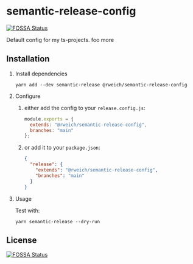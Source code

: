 # semantic-release-config
[![FOSSA Status](https://app.fossa.com/api/projects/git%2Bgithub.com%2Frweich%2Fsemantic-release-config.svg?type=shield)](https://app.fossa.com/projects/git%2Bgithub.com%2Frweich%2Fsemantic-release-config?ref=badge_shield)


Default config for my ts-projects. foo more

## Installation

1. Install dependencies

    ```shell
    yarn add --dev semantic-release @rweich/semantic-release-config
    ```

1. Configure
    1. either add the config to your `release.config.js`:

        ```javascript
        module.exports = {
          extends: "@rweich/semantic-release-config",
          branches: "main"
        };
        ```

    1. or add it to your `package.json`:

        ```json
        {
          "release": {
            "extends": "@rweich/semantic-release-config",
            "branches": "main"
          }
        }
        ```

1. Usage

   Test with:

   ```shell
   yarn semantic-release --dry-run
   ```


## License
[![FOSSA Status](https://app.fossa.com/api/projects/git%2Bgithub.com%2Frweich%2Fsemantic-release-config.svg?type=large)](https://app.fossa.com/projects/git%2Bgithub.com%2Frweich%2Fsemantic-release-config?ref=badge_large)